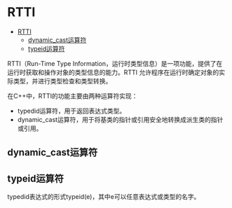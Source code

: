 # RTTI

- [RTTI](#rtti)
  - [dynamic\_cast运算符](#dynamic_cast运算符)
  - [typeid运算符](#typeid运算符)

RTTI（Run-Time Type Information，运行时类型信息）是一项功能，提供了在运行时获取和操作对象的类型信息的能力。RTTI 允许程序在运行时确定对象的实际类型，并进行类型检查和类型转换。

在C++中，RTTI的功能主要由两种运算符实现：

- typedid运算符，用于返回表达式类型。
- dynamic_cast运算符，用于将基类的指针或引用安全地转换成派生类的指针或引用。

## dynamic_cast运算符

## typeid运算符

typedid表达式的形式typeid(e)，其中e可以任意表达式或类型的名字。
